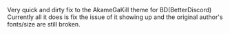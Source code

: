 Very quick and dirty fix to the AkameGaKill theme for BD(BetterDiscord)
Currently all it does is fix the issue of it showing up and the original author's fonts/size are still broken.
